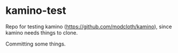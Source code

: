 kamino-test
===========

Repo for testing kamino (https://github.com/modcloth/kamino), since kamino needs things to clone.

Committing some things.
